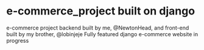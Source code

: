 # e-commerce_project built on django
e-commerce project
backend built by me, @NewtonHead, and front-end built by my brother, @lobinjeje
Fully featured django e-commerce website in progress
